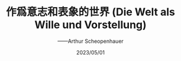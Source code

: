 ---
title: " 作爲意志和表象的世界 (Die Welt als Wille und Vorstellung) "
author: '——Arthur Scheopenhauer'
date: '2023/05/01'
isbn: ''
imageDir: ''
blockquote: '「」'
---